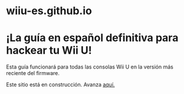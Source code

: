 # wiiu-es.github.io
# ¡La guía en español definitiva para hackear tu Wii U!

Esta guía funcionará para todas las consolas Wii U en la versión más reciente del firmware.



Este sitio está en construcción.
Avanza [aquí.](/aroma/README.md)
